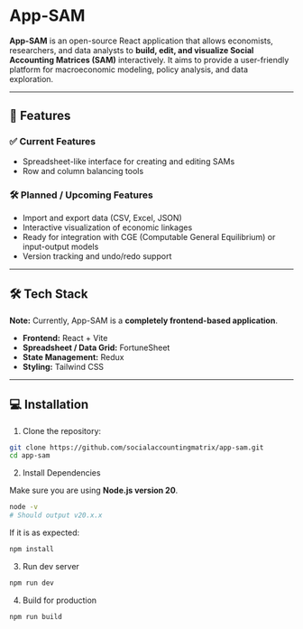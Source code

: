 # App-SAM

**App-SAM** is an open-source React application that allows economists, researchers, and data analysts to **build, edit, and visualize Social Accounting Matrices (SAM)** interactively. It aims to provide a user-friendly platform for macroeconomic modeling, policy analysis, and data exploration.

---

## 🚀 Features

### ✅ Current Features

- Spreadsheet-like interface for creating and editing SAMs
- Row and column balancing tools

### 🛠️ Planned / Upcoming Features

- Import and export data (CSV, Excel, JSON)
- Interactive visualization of economic linkages
- Ready for integration with CGE (Computable General Equilibrium) or input-output models
- Version tracking and undo/redo support

---

## 🛠️ Tech Stack

**Note:** Currently, App-SAM is a **completely frontend-based application**.

- **Frontend:** React + Vite
- **Spreadsheet / Data Grid:** FortuneSheet
- **State Management:** Redux
- **Styling:** Tailwind CSS

---

## 💻 Installation

1. Clone the repository:

```bash
git clone https://github.com/socialaccountingmatrix/app-sam.git
cd app-sam
```

2. Install Dependencies

Make sure you are using **Node.js version 20**.

```bash
node -v
# Should output v20.x.x
```

If it is as expected:

```bash
npm install
```

3. Run dev server

```bash
npm run dev
```

4. Build for production

```bash
npm run build
```
